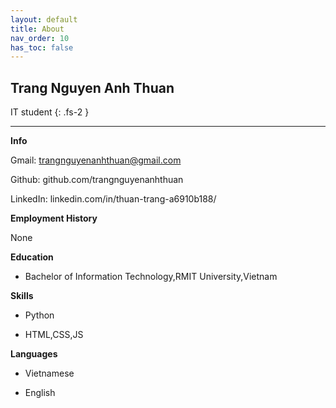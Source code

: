 ```yaml
---
layout: default
title: About
nav_order: 10
has_toc: false
---
```


## Trang Nguyen Anh Thuan

IT student
{: .fs-2 }

<hr/>

**Info**

Gmail: trangnguyenanhthuan@gmail.com

Github: github.com/trangnguyenanhthuan

LinkedIn: linkedin.com/in/thuan-trang-a6910b188/

**Employment History**

None

**Education**

- Bachelor of Information Technology,RMIT University,Vietnam

**Skills**

- Python

- HTML,CSS,JS

**Languages**

- Vietnamese

- English

